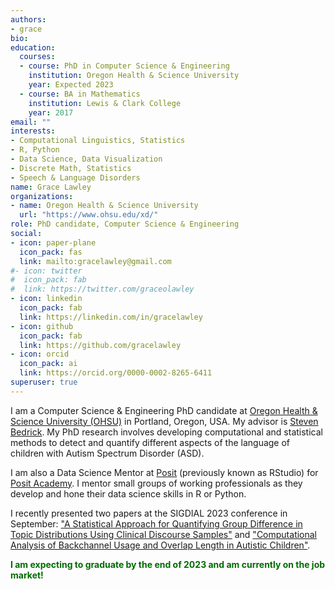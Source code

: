 ```yaml
---
authors:
- grace
bio:
education:
  courses:
  - course: PhD in Computer Science & Engineering
    institution: Oregon Health & Science University
    year: Expected 2023
  - course: BA in Mathematics
    institution: Lewis & Clark College
    year: 2017
email: ""
interests:
- Computational Linguistics, Statistics
- R, Python
- Data Science, Data Visualization
- Discrete Math, Statistics
- Speech & Language Disorders
name: Grace Lawley
organizations:
- name: Oregon Health & Science University
  url: "https://www.ohsu.edu/xd/"
role: PhD candidate, Computer Science & Engineering 
social:
- icon: paper-plane
  icon_pack: fas
  link: mailto:gracelawley@gmail.com
#- icon: twitter
#  icon_pack: fab
#  link: https://twitter.com/graceolawley
- icon: linkedin
  icon_pack: fab
  link: https://linkedin.com/in/gracelawley
- icon: github
  icon_pack: fab
  link: https://github.com/gracelawley
- icon: orcid
  icon_pack: ai
  link: https://orcid.org/0000-0002-8265-6411
superuser: true
---
```


I am a Computer Science & Engineering PhD candidate at [Oregon Health & Science University (OHSU)](https://www.ohsu.edu/xd/) in Portland, Oregon, USA. My advisor is [Steven Bedrick](https://www.bedrick.org/). My PhD research involves developing computational and statistical methods to detect and quantify different aspects of the language of children with Autism Spectrum Disorder (ASD).

I am also a Data Science Mentor at [Posit](https://posit.co/) (previously known as RStudio) for [Posit Academy](https://posit.co/products/enterprise/academy/). I mentor small groups of working professionals as they develop and hone their data science skills in R or Python. 

I recently presented two papers at the SIGDIAL 2023 conference in September: ["A Statistical Approach for Quantifying Group Difference in Topic Distributions Using Clinical Discourse Samples"](https://grace.rbind.io/files/publications/2023-SIGDIAL-lawley-topic-modeling.pdf) and ["Computational Analysis of Backchannel Usage and Overlap Length in Autistic Children"](https://grace.rbind.io/files/publications/2023-SIGDIAL-lawley-backchannels.pdf).

<span style="color: #006b01; font-weight=bold">**I am expecting to graduate by the end of 2023 and am currently on the job market!**</span>




